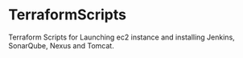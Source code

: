 # TerraformScripts
Terraform Scripts for Launching ec2 instance and installing Jenkins, SonarQube, Nexus and Tomcat.
